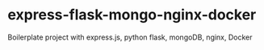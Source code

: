 # express-flask-mongo-nginx-docker
Boilerplate project with express.js, python flask, mongoDB, nginx, Docker
